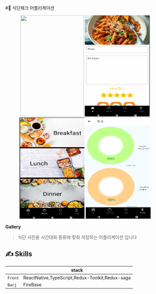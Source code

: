 #:bento: 식단체크 어플리케이션

<div align="center">
    <img width="200" height ="320" src="./asset/홈.png">
    <img width="205" height ="320" src="./asset/1.png">
    <img width="205" height ="320" src="./asset/2.png">
    <img width="205" height ="320" src="./asset/4.png">
</div>

**Gallery**
>식단 사진을 시간대와 종류에 맞춰 저장하는 어플리케이션 입니다

## ✍️ Skills

|              | stack           |
| ------------ | ----------------- |
| `Front`      | ReactNative,TypeScript,Redux-Toolkit,Redux-saga |
| `Bacj`       | FireBase |
